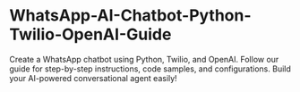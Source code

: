 # WhatsApp-AI-Chatbot-Python-Twilio-OpenAI-Guide
Create a WhatsApp chatbot using Python, Twilio, and OpenAI. Follow our guide for step-by-step instructions, code samples, and configurations. Build your AI-powered conversational agent easily!
